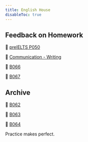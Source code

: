 ```yaml
---
title: English House
disableToc: true
---
```


## Feedback on Homework

🥚 [preIELTS P050](https://www.notion.so/quangnd/preIELTS-P050-875d11c514f94e478fab42609b9844c5)

🥚 [Communication - Writing](https://www.notion.so/quangnd/Communication-Writing-60531b6bf77942c78dbf8a59a6f450d6)

🌱 [B066](https://www.notion.so/quangnd/B066-5678ea64e8594a00a6cf48862ab2dd7e)

🌱 [B067](https://www.notion.so/quangnd/B067-890fb1b501964701a7ba024d59f91072)

## Archive

🌱 [B062](https://www.notion.so/quangnd/B062-10a4aff3c7874002a548fc3b04322e3c)

🌱 [B063](https://www.notion.so/quangnd/B063-112418c2728f4ba1b3c8654f9620662d)

🌱 [B064](https://quangnd.notion.site/B064-004cfdfb7b414d77a265579cc9d13108)

<div class="wrapper">
  <div class="typing-effect">
    Practice makes perfect.
  </div>
</div>
